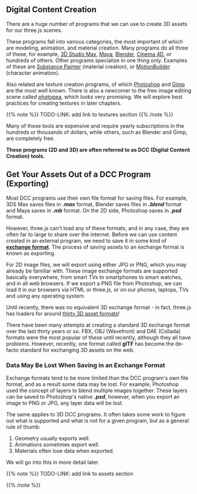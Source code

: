 ## Digital Content Creation

There are a huge number of programs that we can use to create 3D assets for our three.js scenes.

These programs fall into various categories, the most important of which are modeling, animation, and material creation. Many programs do all three of these, for example, [3D Studio Max](https://www.autodesk.com/products/3ds-max/overview), [Maya](https://www.autodesk.com/products/maya/overview), [Blender](https://www.blender.org/), [Cinema 4D](https://www.maxon.net/en/products/cinema-4d/overview/), or hundreds of others. Other programs specialize in one thing only. Examples of these are  [Substance Painter](https://www.substance3d.com/products/substance-painter/) (material creation), or [MotionBuilder](https://www.autodesk.com/products/motionbuilder/overview) (character animation).

Also related are texture creation programs, of which [Photoshop](https://www.adobe.com/sea/products/photoshop.html) and [Gimp](https://www.gimp.org/) are the most well known. There is also a newcomer to the free image editing scene called [photopea](https://www.photopea.com/), which looks very promising. We will explore best practices for creating textures in later chapters.

{{% note %}}
TODO-LINK: add link to textures section
{{% /note %}}

Many of these tools are expensive and require yearly subscriptions in the hundreds or thousands of dollars, while others, such as Blender and Gimp, are completely free.

**These programs (2D and 3D) are often referred to as DCC (Digital Content Creation) tools.**

## Get Your Assets Out of a DCC Program (Exporting)

Most DCC programs use their own file format for saving files. For example, 3DS Max saves files in **_.max_** format, Blender saves files in **_.blend_** format and Maya saves in **_.mb_** format. On the 2D side, Photoshop saves in **_.psd_** format.

However, three.js can't load any of these formats, and in any case, they are often far to large to share over the internet. Before we can use content created in an external program, we need to save it in some kind of [**exchange format**](https://en.wikipedia.org/wiki/Data_exchange). The process of saving assets to an exchange format is known as exporting.

For 2D image files, we will export using either JPG or PNG, which you may already be familiar with. These image exchange formats are supported basically everywhere, from smart TVs to smartphones to smart watches, and in all web browsers. If we export a PNG file from Photoshop, we can load it in our browsers via HTML or three.js, or on our phones, laptops, TVs and using any operating system.

Until recently, there was no equivalent 3D exchange format - in fact, three.js has loaders for around [thirty 3D asset formats](https://threejs.org/examples/?q=loader)!

There have been many attempts at creating a standard 3D exchange format over the last thirty years or so. FBX, OBJ (Wavefront) and DAE (Collada) formats were the most popular of these until recently, although they all have problems. However, recently, one format called **glTF** has become the de-facto standard for exchanging 3D assets on the web.

### Data May Be Lost When Saving in an Exchange Format

Exchange formats tend to be more limited than the DCC program's own file format, and as a result some data may be lost. For example, Photoshop used the concept of layers to blend multiple images together. These layers can be saved to Photoshop's native _**.psd**_, however, when you export an image to PNG or JPG, any layer data will be lost.

The same applies to 3D DCC programs. It often takes some work to figure out what is supported and what is not for a given program, but as a general rule of thumb:

1. Geometry usually exports well.
2. Animations sometimes export well.
3. Materials often lose data when exported.

We will go into this in more detail later.

{{% note %}}
TODO-LINK: add link to assets section

{{% /note %}}